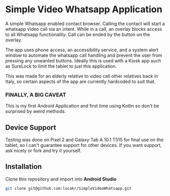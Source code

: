 # Simple Video Whatsapp Application

A simple Whatsapp enabled contact browser. Calling the contact will start a whatsapp video call via an intent. While in a call, an overlay blocks access to all Whatsapp functionality. Call can be ended by the button on the overlay.

The app uses phone access, an accessibility service, and a system alert window to automate the whatsapp call handling and prevent the user from pressing any unwanted buttons. Ideally this is used with a Kiosk app such as SureLock to limit the tablet to just this application.

This was made for an elderly relative to video call other relatives back in Italy, so certain aspects of the app are currently hardcoded to suit that.

### FINALLY, A BIG CAVEAT
This is my first Android Application and first time using Kotlin so don't be surprised by weird methods.

## Device Support
Testing was done on Pixel 2 and Galaxy Tab A 10.1 T515 for final use on the tablet, so I can't guarantee support for other devices. If you want support, ask nicely or fork and try it yourself.

## Installation
Clone this repository and import into **Android Studio**
```bash
git clone git@github.com:lucakr/SimpleVideoWhatsapp.git
```